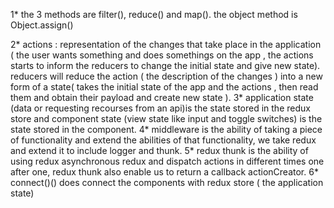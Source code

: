 1* the 3 methods are filter(), reduce() and map(). 
   the object  method is Object.assign()


2* actions : representation of the changes that take place  in the application ( the user wants something and does  somethings on the app , the actions starts  to inform the reducers to change the initial state and give new state). reducers will reduce the action ( the description of the changes ) into a new form of a state( takes the initial state of the app and the  actions , then read them and obtain their payload and  create new state ). 
3* application state (data or requesting recourses from an api)is the state stored in the redux store and component state (view state like input and toggle switches) is the state stored in the component.
4* middleware is the ability of taking a piece of functionality and extend the abilities of that functionality,
we  take  redux and extend it to include logger and thunk.
5* redux thunk is the ability of using redux asynchronous redux and dispatch actions in different times one after one, redux thunk also enable us to return a callback actionCreator.
6* connect()() does connect the components with redux store ( the application state)

